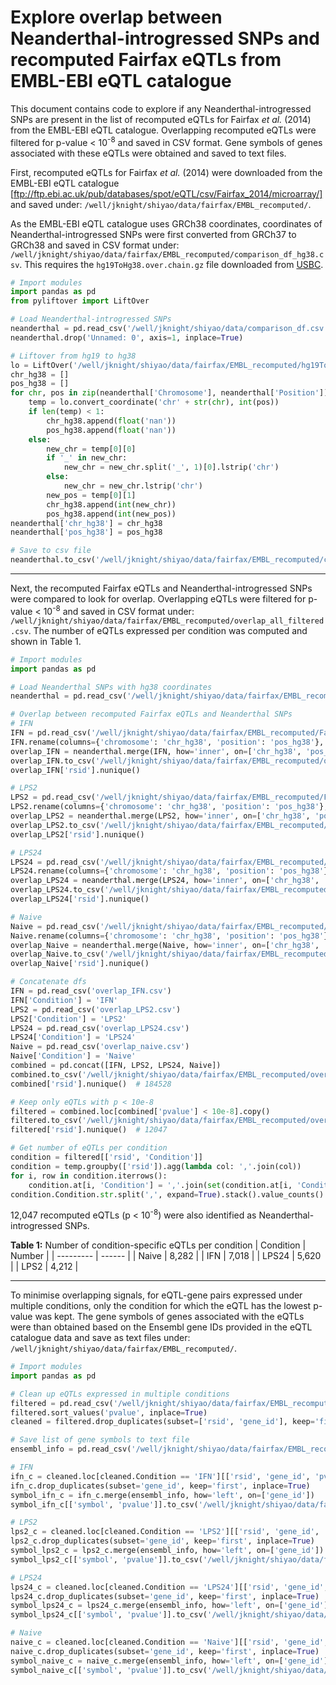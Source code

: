# Explore overlap between Neanderthal-introgressed SNPs and recomputed Fairfax eQTLs from EMBL-EBI eQTL catalogue

This document contains code to explore if any Neanderthal-introgressed SNPs are present in the list of recomputed eQTLs for Fairfax *et al.* (2014) from the EMBL-EBI eQTL catalogue. Overlapping recomputed eQTLs were filtered for p-value < 10<sup>-8</sup> and saved in CSV format. Gene symbols of genes associated with these eQTLs were obtained and saved to text files.

First, recomputed eQTLs for Fairfax *et al.* (2014) were downloaded from the EMBL-EBI eQTL catalogue [ftp://ftp.ebi.ac.uk/pub/databases/spot/eQTL/csv/Fairfax_2014/microarray/] and saved under: `/well/jknight/shiyao/data/fairfax/EMBL_recomputed/`.  

As the EMBL-EBI eQTL catalogue uses GRCh38 coordinates, coordinates of Neanderthal-introgressed SNPs were first converted from GRCh37 to GRCh38 and saved in CSV format under: `/well/jknight/shiyao/data/fairfax/EMBL_recomputed/comparison_df_hg38.csv`. This requires the `hg19ToHg38.over.chain.gz` file downloaded from [USBC](https://hgdownload.soe.ucsc.edu/gbdb/hg19/liftOver/). 

```python
# Import modules
import pandas as pd
from pyliftover import LiftOver

# Load Neanderthal-introgressed SNPs
neanderthal = pd.read_csv('/well/jknight/shiyao/data/comparison_df.csv')
neanderthal.drop('Unnamed: 0', axis=1, inplace=True)

# Liftover from hg19 to hg38
lo = LiftOver('/well/jknight/shiyao/data/fairfax/EMBL_recomputed/hg19ToHg38.over.chain.gz')
chr_hg38 = []
pos_hg38 = []
for chr, pos in zip(neanderthal['Chromosome'], neanderthal['Position']):
    temp = lo.convert_coordinate('chr' + str(chr), int(pos))
    if len(temp) < 1:
        chr_hg38.append(float('nan'))
        pos_hg38.append(float('nan'))
    else:
        new_chr = temp[0][0]
        if '_' in new_chr:
            new_chr = new_chr.split('_', 1)[0].lstrip('chr')
        else:
            new_chr = new_chr.lstrip('chr')
        new_pos = temp[0][1]
        chr_hg38.append(int(new_chr))
        pos_hg38.append(int(new_pos))
neanderthal['chr_hg38'] = chr_hg38
neanderthal['pos_hg38'] = pos_hg38

# Save to csv file
neanderthal.to_csv('/well/jknight/shiyao/data/fairfax/EMBL_recomputed/comparison_df_hg38.csv', index=False)
```

---

Next, the recomputed Fairfax eQTLs and Neanderthal-introgressed SNPs were compared to look for overlap. Overlapping eQTLs were filtered for p-value < 10<sup>-8</sup> and saved in CSV format under: `/well/jknight/shiyao/data/fairfax/EMBL_recomputed/overlap_all_filtered.csv`. The number of eQTLs expressed per condition was computed and shown in Table 1.

```python
# Import modules
import pandas as pd

# Load Neanderthal SNPs with hg38 coordinates
neanderthal = pd.read_csv('/well/jknight/shiyao/data/fairfax/EMBL_recomputed/comparison_df_hg38.csv')

# Overlap between recomputed Fairfax eQTLs and Neanderthal SNPs
# IFN
IFN = pd.read_csv('/well/jknight/shiyao/data/fairfax/EMBL_recomputed/Fairfax_2014_IFN24.all.tsv.gz', sep='\t', compression='gzip')
IFN.rename(columns={'chromosome': 'chr_hg38', 'position': 'pos_hg38'}, inplace=True)
overlap_IFN = neanderthal.merge(IFN, how='inner', on=['chr_hg38', 'pos_hg38'])
overlap_IFN.to_csv('/well/jknight/shiyao/data/fairfax/EMBL_recomputed/overlap_IFN.csv', index=False)
overlap_IFN['rsid'].nunique()

# LPS2
LPS2 = pd.read_csv('/well/jknight/shiyao/data/fairfax/EMBL_recomputed/Fairfax_2014_LPS2.all.tsv.gz', sep='\t', compression='gzip')
LPS2.rename(columns={'chromosome': 'chr_hg38', 'position': 'pos_hg38'}, inplace=True)
overlap_LPS2 = neanderthal.merge(LPS2, how='inner', on=['chr_hg38', 'pos_hg38'])
overlap_LPS2.to_csv('/well/jknight/shiyao/data/fairfax/EMBL_recomputed/overlap_LPS2.csv', index=False)
overlap_LPS2['rsid'].nunique()

# LPS24
LPS24 = pd.read_csv('/well/jknight/shiyao/data/fairfax/EMBL_recomputed/Fairfax_2014_LPS24.all.tsv.gz', sep='\t', compression='gzip')
LPS24.rename(columns={'chromosome': 'chr_hg38', 'position': 'pos_hg38'}, inplace=True)
overlap_LPS24 = neanderthal.merge(LPS24, how='inner', on=['chr_hg38', 'pos_hg38'])
overlap_LPS24.to_csv('/well/jknight/shiyao/data/fairfax/EMBL_recomputed/overlap_LPS24.csv', index=False)
overlap_LPS24['rsid'].nunique() 

# Naive
Naive = pd.read_csv('/well/jknight/shiyao/data/fairfax/EMBL_recomputed/Fairfax_2014_naive.all.tsv.gz', sep='\t', compression='gzip')
Naive.rename(columns={'chromosome': 'chr_hg38', 'position': 'pos_hg38'}, inplace=True)
overlap_Naive = neanderthal.merge(Naive, how='inner', on=['chr_hg38', 'pos_hg38'])
overlap_Naive.to_csv('/well/jknight/shiyao/data/fairfax/EMBL_recomputed/overlap_naive.csv', index=False)
overlap_Naive['rsid'].nunique() 

# Concatenate dfs
IFN = pd.read_csv('overlap_IFN.csv')
IFN['Condition'] = 'IFN'
LPS2 = pd.read_csv('overlap_LPS2.csv')
LPS2['Condition'] = 'LPS2'
LPS24 = pd.read_csv('overlap_LPS24.csv')
LPS24['Condition'] = 'LPS24'
Naive = pd.read_csv('overlap_naive.csv')
Naive['Condition'] = 'Naive'
combined = pd.concat([IFN, LPS2, LPS24, Naive])
combined.to_csv('/well/jknight/shiyao/data/fairfax/EMBL_recomputed/overlap_all.csv', index=False)
combined['rsid'].nunique()  # 184528

# Keep only eQTLs with p < 10e-8
filtered = combined.loc[combined['pvalue'] < 10e-8].copy()
filtered.to_csv('/well/jknight/shiyao/data/fairfax/EMBL_recomputed/overlap_all_filtered.csv', index=False)
filtered['rsid'].nunique()  # 12047

# Get number of eQTLs per condition
condition = filtered[['rsid', 'Condition']]
condition = temp.groupby(['rsid']).agg(lambda col: ','.join(col))
for i, row in condition.iterrows():
    condition.at[i, 'Condition'] = ','.join(set(condition.at[i, 'Condition'].split(',')))
condition.Condition.str.split(',', expand=True).stack().value_counts()
```

12,047 recomputed eQTLs (p < 10<sup>-8</sup>) were also identified as Neanderthal-introgressed SNPs.

**Table 1:** Number of condition-specific eQTLs per condition
| Condition | Number |
| --------- | ------ |
| Naive | 8,282 |
| IFN | 7,018 |
| LPS24 | 5,620 | 
| LPS2 | 4,212 | 

---

To minimise overlapping signals, for eQTL-gene pairs expressed under multiple conditions, only the condition for which the eQTL has the lowest p-value was kept. The gene symbols of genes associated with the eQTLs were than obtained based on the Ensembl gene IDs provided in the eQTL catalogue data and save as text files under: `/well/jknight/shiyao/data/fairfax/EMBL_recomputed/`.

```python
# Import modules
import pandas as pd

# Clean up eQTLs expressed in multiple conditions
filtered = pd.read_csv('/well/jknight/shiyao/data/fairfax/EMBL_recomputed/overlap_all_filtered.csv')
filtered.sort_values('pvalue', inplace=True)
cleaned = filtered.drop_duplicates(subset=['rsid', 'gene_id'], keep='first').copy()

# Save list of gene symbols to text file
ensembl_info = pd.read_csv('/well/jknight/shiyao/data/fairfax/EMBL_recomputed/hg38.ensGene.txt', usecols=['gene_id', 'symbol'])

# IFN
ifn_c = cleaned.loc[cleaned.Condition == 'IFN'][['rsid', 'gene_id', 'pvalue']].copy()
ifn_c.drop_duplicates(subset='gene_id', keep='first', inplace=True)
symbol_ifn_c = ifn_c.merge(ensembl_info, how='left', on=['gene_id'])
symbol_ifn_c[['symbol', 'pvalue']].to_csv('/well/jknight/shiyao/data/fairfax/EMBL_recomputed/genes_cleaned_ifn.txt', index=False, header=False, sep='\t')

# LPS2
lps2_c = cleaned.loc[cleaned.Condition == 'LPS2'][['rsid', 'gene_id', 'pvalue']].copy()
lps2_c.drop_duplicates(subset='gene_id', keep='first', inplace=True)
symbol_lps2_c = lps2_c.merge(ensembl_info, how='left', on=['gene_id'])
symbol_lps2_c[['symbol', 'pvalue']].to_csv('/well/jknight/shiyao/data/fairfax/EMBL_recomputed/genes_cleaned_lps2.txt', index=False, header=False, sep='\t')

# LPS24
lps24_c = cleaned.loc[cleaned.Condition == 'LPS24'][['rsid', 'gene_id', 'pvalue']].copy()
lps24_c.drop_duplicates(subset='gene_id', keep='first', inplace=True)
symbol_lps24_c = lps24_c.merge(ensembl_info, how='left', on=['gene_id'])
symbol_lps24_c[['symbol', 'pvalue']].to_csv('/well/jknight/shiyao/data/fairfax/EMBL_recomputed/genes_cleaned_lps24.txt', index=False, header=False, sep='\t')

# Naive
naive_c = cleaned.loc[cleaned.Condition == 'Naive'][['rsid', 'gene_id', 'pvalue']].copy()
naive_c.drop_duplicates(subset='gene_id', keep='first', inplace=True)
symbol_naive_c = naive_c.merge(ensembl_info, how='left', on=['gene_id'])
symbol_naive_c[['symbol', 'pvalue']].to_csv('/well/jknight/shiyao/data/fairfax/EMBL_recomputed/genes_cleaned_naive.txt', index=False, header=False, sep='\t')
```
